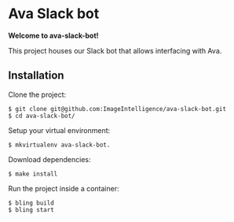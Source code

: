 # Ava Slack bot

**Welcome to ava-slack-bot!**

This project houses our Slack bot that allows interfacing with Ava.

## Installation

Clone the project:

```
$ git clone git@github.com:ImageIntelligence/ava-slack-bot.git
$ cd ava-slack-bot/
```

Setup your virtual environment:

```
$ mkvirtualenv ava-slack-bot.
```

Download dependencies:

```
$ make install
```

Run the project inside a container:

```
$ bling build
$ bling start
```